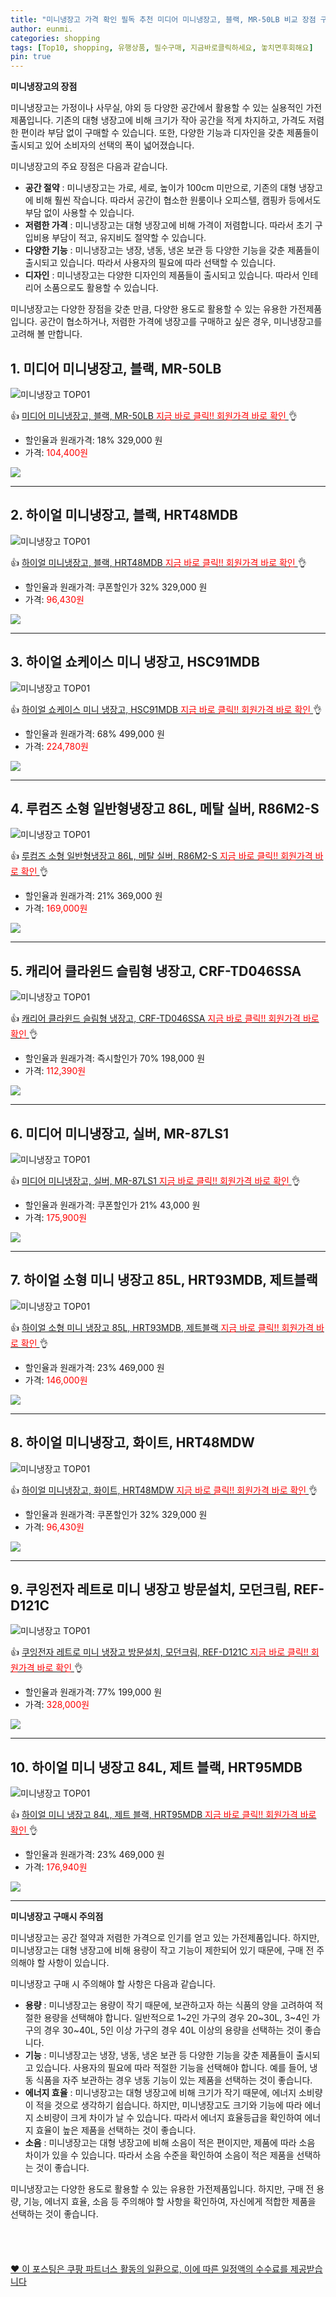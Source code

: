 ```yaml
---
title: "미니냉장고 가격 확인 필독 추천 미디어 미니냉장고, 블랙, MR-50LB 비교 장점 구매가이드"
author: eunmi.
categories: shopping
tags: [Top10, shopping, 유행상품, 필수구매, 지금바로클릭하세요, 놓치면후회해요]
pin: true
---
```

**미니냉장고의 장점**

미니냉장고는 가정이나 사무실, 야외 등 다양한 공간에서 활용할 수 있는 실용적인 가전제품입니다. 기존의 대형 냉장고에 비해 크기가 작아 공간을 적게 차지하고, 가격도 저렴한 편이라 부담 없이 구매할 수 있습니다. 또한, 다양한 기능과 디자인을 갖춘 제품들이 출시되고 있어 소비자의 선택의 폭이 넓어졌습니다.

미니냉장고의 주요 장점은 다음과 같습니다.

* **공간 절약** : 미니냉장고는 가로, 세로, 높이가 100cm 미만으로, 기존의 대형 냉장고에 비해 훨씬 작습니다. 따라서 공간이 협소한 원룸이나 오피스텔, 캠핑카 등에서도 부담 없이 사용할 수 있습니다.
* **저렴한 가격** : 미니냉장고는 대형 냉장고에 비해 가격이 저렴합니다. 따라서 초기 구입비용 부담이 적고, 유지비도 절약할 수 있습니다.
* **다양한 기능** : 미니냉장고는 냉장, 냉동, 냉온 보관 등 다양한 기능을 갖춘 제품들이 출시되고 있습니다. 따라서 사용자의 필요에 따라 선택할 수 있습니다.
* **디자인** : 미니냉장고는 다양한 디자인의 제품들이 출시되고 있습니다. 따라서 인테리어 소품으로도 활용할 수 있습니다.

미니냉장고는 다양한 장점을 갖춘 만큼, 다양한 용도로 활용할 수 있는 유용한 가전제품입니다. 공간이 협소하거나, 저렴한 가격에 냉장고를 구매하고 싶은 경우, 미니냉장고를 고려해 볼 만합니다.

   

## 1. 미디어 미니냉장고, 블랙, MR-50LB

![미니냉장고 TOP01](https://thumbnail7.coupangcdn.com/thumbnails/remote/230x230ex/image/retail/images/1101274026686434-ef4ba74f-2cae-4baa-8464-04ac3e939006.jpg)


👍 [미디어 미니냉장고, 블랙, MR-50LB <font color=red> 지금 바로 클릭!! 회원가격 바로 확인 </font> ](https://link.coupang.com/re/AFFSDP?lptag=AF3617701&subid=GithubCoopas&pageKey=7477935144&traceid=V0-153&itemId=19526913118&vendorItemId=3090914802) 👌 


- 할인율과 원래가격: 18%  329,000   원
- 가격: <span style='color:red'>104,400원</span>

[![](/discount_price.png)](https://link.coupang.com/re/AFFSDP?lptag=AF3617701&subid=GithubCoopas&pageKey=7477935144&traceid=V0-153&itemId=19526913118&vendorItemId=3090914802)

---


   

## 2. 하이얼 미니냉장고, 블랙, HRT48MDB

![미니냉장고 TOP01](https://thumbnail8.coupangcdn.com/thumbnails/remote/230x230ex/image/retail/images/3571987066089469-6264eb39-c669-4569-b49b-0c1e1ece9c07.jpg)


👍 [하이얼 미니냉장고, 블랙, HRT48MDB <font color=red> 지금 바로 클릭!! 회원가격 바로 확인 </font> ](https://link.coupang.com/re/AFFSDP?lptag=AF3617701&subid=GithubCoopas&pageKey=6397740251&traceid=V0-153&itemId=13667892094&vendorItemId=4041829591) 👌 


- 할인율과 원래가격: 쿠폰할인가 32%  329,000   원
- 가격: <span style='color:red'>96,430원</span>

[![](/discount_price.png)](https://link.coupang.com/re/AFFSDP?lptag=AF3617701&subid=GithubCoopas&pageKey=6397740251&traceid=V0-153&itemId=13667892094&vendorItemId=4041829591)

---


   

## 3. 하이얼 쇼케이스 미니 냉장고, HSC91MDB

![미니냉장고 TOP01](https://thumbnail7.coupangcdn.com/thumbnails/remote/230x230ex/image/retail/images/455551049151447-3d87e042-33af-4e3d-9d2a-2d93abf2f7d2.jpg)


👍 [하이얼 쇼케이스 미니 냉장고, HSC91MDB <font color=red> 지금 바로 클릭!! 회원가격 바로 확인 </font> ](https://link.coupang.com/re/AFFSDP?lptag=AF3617701&subid=GithubCoopas&pageKey=6978493189&traceid=V0-153&itemId=17039607200&vendorItemId=84214471342) 👌 


- 할인율과 원래가격: 68%  499,000   원
- 가격: <span style='color:red'>224,780원</span>

[![](/discount_price.png)](https://link.coupang.com/re/AFFSDP?lptag=AF3617701&subid=GithubCoopas&pageKey=6978493189&traceid=V0-153&itemId=17039607200&vendorItemId=84214471342)

---


   

## 4. 루컴즈 소형 일반형냉장고 86L, 메탈 실버, R86M2-S

![미니냉장고 TOP01](https://thumbnail9.coupangcdn.com/thumbnails/remote/230x230ex/image/retail/images/2022/07/08/11/6/7f03a676-480c-4a6f-81bd-e9dcbe821597.jpg)


👍 [루컴즈 소형 일반형냉장고 86L, 메탈 실버, R86M2-S <font color=red> 지금 바로 클릭!! 회원가격 바로 확인 </font> ](https://link.coupang.com/re/AFFSDP?lptag=AF3617701&subid=GithubCoopas&pageKey=6630965864&traceid=V0-153&itemId=15115930142&vendorItemId=82337721464) 👌 


- 할인율과 원래가격: 21%  369,000   원
- 가격: <span style='color:red'>169,000원</span>

[![](/discount_price.png)](https://link.coupang.com/re/AFFSDP?lptag=AF3617701&subid=GithubCoopas&pageKey=6630965864&traceid=V0-153&itemId=15115930142&vendorItemId=82337721464)

---


   

## 5. 캐리어 클라윈드 슬림형 냉장고, CRF-TD046SSA

![미니냉장고 TOP01](https://thumbnail10.coupangcdn.com/thumbnails/remote/230x230ex/image/rs_quotation_api/l3nee3bf/ef46e22274c4485797b957331da77a27.jpg)


👍 [캐리어 클라윈드 슬림형 냉장고, CRF-TD046SSA <font color=red> 지금 바로 클릭!! 회원가격 바로 확인 </font> ](https://link.coupang.com/re/AFFSDP?lptag=AF3617701&subid=GithubCoopas&pageKey=7102076684&traceid=V0-153&itemId=17730494773&vendorItemId=84895227926) 👌 


- 할인율과 원래가격: 즉시할인가 70%  198,000   원
- 가격: <span style='color:red'>112,390원</span>

[![](/discount_price.png)](https://link.coupang.com/re/AFFSDP?lptag=AF3617701&subid=GithubCoopas&pageKey=7102076684&traceid=V0-153&itemId=17730494773&vendorItemId=84895227926)

---


   

## 6. 미디어 미니냉장고, 실버, MR-87LS1

![미니냉장고 TOP01](https://thumbnail9.coupangcdn.com/thumbnails/remote/230x230ex/image/retail/images/1101274238902100-28bb4d1b-455e-49a3-ac8b-9a178cacdd2a.jpg)


👍 [미디어 미니냉장고, 실버, MR-87LS1 <font color=red> 지금 바로 클릭!! 회원가격 바로 확인 </font> ](https://link.coupang.com/re/AFFSDP?lptag=AF3617701&subid=GithubCoopas&pageKey=28896030&traceid=V0-153&itemId=57977198&vendorItemId=3090914804) 👌 


- 할인율과 원래가격: 쿠폰할인가 21%  43,000   원
- 가격: <span style='color:red'>175,900원</span>

[![](/discount_price.png)](https://link.coupang.com/re/AFFSDP?lptag=AF3617701&subid=GithubCoopas&pageKey=28896030&traceid=V0-153&itemId=57977198&vendorItemId=3090914804)

---


   

## 7. 하이얼 소형 미니 냉장고 85L, HRT93MDB, 제트블랙

![미니냉장고 TOP01](https://thumbnail7.coupangcdn.com/thumbnails/remote/230x230ex/image/retail/images/2022/12/08/14/2/3186f2a5-1357-4888-bbbb-101202f08a3e.png)


👍 [하이얼 소형 미니 냉장고 85L, HRT93MDB, 제트블랙 <font color=red> 지금 바로 클릭!! 회원가격 바로 확인 </font> ](https://link.coupang.com/re/AFFSDP?lptag=AF3617701&subid=GithubCoopas&pageKey=6978925843&traceid=V0-153&itemId=17041978867&vendorItemId=84216800015) 👌 


- 할인율과 원래가격: 23%  469,000   원
- 가격: <span style='color:red'>146,000원</span>

[![](/discount_price.png)](https://link.coupang.com/re/AFFSDP?lptag=AF3617701&subid=GithubCoopas&pageKey=6978925843&traceid=V0-153&itemId=17041978867&vendorItemId=84216800015)

---


   

## 8. 하이얼 미니냉장고, 화이트, HRT48MDW

![미니냉장고 TOP01](https://thumbnail10.coupangcdn.com/thumbnails/remote/230x230ex/image/retail/images/3735761239444741-1e028f81-b58b-4bda-87ed-b50c9971ba3c.jpg)


👍 [하이얼 미니냉장고, 화이트, HRT48MDW <font color=red> 지금 바로 클릭!! 회원가격 바로 확인 </font> ](https://link.coupang.com/re/AFFSDP?lptag=AF3617701&subid=GithubCoopas&pageKey=6397740251&traceid=V0-153&itemId=13667910793&vendorItemId=4041829789) 👌 


- 할인율과 원래가격: 쿠폰할인가 32%  329,000   원
- 가격: <span style='color:red'>96,430원</span>

[![](/discount_price.png)](https://link.coupang.com/re/AFFSDP?lptag=AF3617701&subid=GithubCoopas&pageKey=6397740251&traceid=V0-153&itemId=13667910793&vendorItemId=4041829789)

---


   

## 9. 쿠잉전자 레트로 미니 냉장고 방문설치, 모던크림, REF-D121C

![미니냉장고 TOP01](https://thumbnail8.coupangcdn.com/thumbnails/remote/230x230ex/image/retail/images/119739438461429-810ad16b-7ad7-47dd-89b0-72f2d60a9ced.jpg)


👍 [쿠잉전자 레트로 미니 냉장고 방문설치, 모던크림, REF-D121C <font color=red> 지금 바로 클릭!! 회원가격 바로 확인 </font> ](https://link.coupang.com/re/AFFSDP?lptag=AF3617701&subid=GithubCoopas&pageKey=5568604952&traceid=V0-153&itemId=15093100911&vendorItemId=82315171669) 👌 


- 할인율과 원래가격: 77%  199,000   원
- 가격: <span style='color:red'>328,000원</span>

[![](/discount_price.png)](https://link.coupang.com/re/AFFSDP?lptag=AF3617701&subid=GithubCoopas&pageKey=5568604952&traceid=V0-153&itemId=15093100911&vendorItemId=82315171669)

---


   

## 10. 하이얼 미니 냉장고 84L, 제트 블랙, HRT95MDB

![미니냉장고 TOP01](https://thumbnail7.coupangcdn.com/thumbnails/remote/230x230ex/image/retail/images/5324906617645049-5f1990a1-1d40-41d8-b909-18d3f57f221e.jpg)


👍 [하이얼 미니 냉장고 84L, 제트 블랙, HRT95MDB <font color=red> 지금 바로 클릭!! 회원가격 바로 확인 </font> ](https://link.coupang.com/re/AFFSDP?lptag=AF3617701&subid=GithubCoopas&pageKey=6675320407&traceid=V0-153&itemId=15377872381&vendorItemId=82597934046) 👌 


- 할인율과 원래가격: 23%  469,000   원
- 가격: <span style='color:red'>176,940원</span>

[![](/discount_price.png)](https://link.coupang.com/re/AFFSDP?lptag=AF3617701&subid=GithubCoopas&pageKey=6675320407&traceid=V0-153&itemId=15377872381&vendorItemId=82597934046)

---
**미니냉장고 구매시 주의점**

미니냉장고는 공간 절약과 저렴한 가격으로 인기를 얻고 있는 가전제품입니다. 하지만, 미니냉장고는 대형 냉장고에 비해 용량이 작고 기능이 제한되어 있기 때문에, 구매 전 주의해야 할 사항이 있습니다.

미니냉장고 구매 시 주의해야 할 사항은 다음과 같습니다.

* **용량** : 미니냉장고는 용량이 작기 때문에, 보관하고자 하는 식품의 양을 고려하여 적절한 용량을 선택해야 합니다. 일반적으로 1~2인 가구의 경우 20~30L, 3~4인 가구의 경우 30~40L, 5인 이상 가구의 경우 40L 이상의 용량을 선택하는 것이 좋습니다.
* **기능** : 미니냉장고는 냉장, 냉동, 냉온 보관 등 다양한 기능을 갖춘 제품들이 출시되고 있습니다. 사용자의 필요에 따라 적절한 기능을 선택해야 합니다. 예를 들어, 냉동 식품을 자주 보관하는 경우 냉동 기능이 있는 제품을 선택하는 것이 좋습니다.
* **에너지 효율** : 미니냉장고는 대형 냉장고에 비해 크기가 작기 때문에, 에너지 소비량이 적을 것으로 생각하기 쉽습니다. 하지만, 미니냉장고도 크기와 기능에 따라 에너지 소비량이 크게 차이가 날 수 있습니다. 따라서 에너지 효율등급을 확인하여 에너지 효율이 높은 제품을 선택하는 것이 좋습니다.
* **소음** : 미니냉장고는 대형 냉장고에 비해 소음이 적은 편이지만, 제품에 따라 소음 차이가 있을 수 있습니다. 따라서 소음 수준을 확인하여 소음이 적은 제품을 선택하는 것이 좋습니다.

미니냉장고는 다양한 용도로 활용할 수 있는 유용한 가전제품입니다. 하지만, 구매 전 용량, 기능, 에너지 효율, 소음 등 주의해야 할 사항을 확인하여, 자신에게 적합한 제품을 선택하는 것이 좋습니다.<br><br><br><br><br> [ ❤  이 포스팅은 쿠팡 파트너스 활동의 일환으로, 이에 따른 일정액의 수수료를 제공받습니다](https://link.coupang.com/a/bcEFyh)